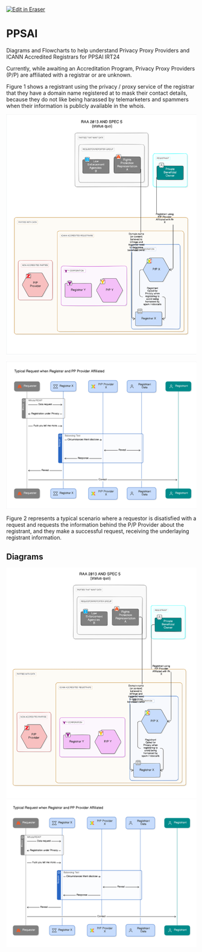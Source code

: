 <p><a target="_blank" href="https://app.eraser.io/workspace/HbyaCzN8pqo5A8mv0nbP" id="edit-in-eraser-github-link"><img alt="Edit in Eraser" src="https://firebasestorage.googleapis.com/v0/b/second-petal-295822.appspot.com/o/images%2Fgithub%2FOpen%20in%20Eraser.svg?alt=media&amp;token=968381c8-a7e7-472a-8ed6-4a6626da5501"></a></p>

# PPSAI
Diagrams and Flowcharts to help understand Privacy Proxy Providers and ICANN Accredited Registrars for PPSAI IRT24

Currently, while awaiting an Accreditation Program, Privacy Proxy Providers (P/P) are affiliated with a registrar or are unknown.

Figure 1 shows a registrant using the privacy / proxy service of the registrar that they have a domain name registered at to mask their contact details, because they do not like being harassed by telemarketers and spammers when their information is publicly available in the whois.

![Figure 1](/.eraser/HbyaCzN8pqo5A8mv0nbP___tXW2fx7GsLNe1Yek5Kvb2Og6yM62___---figure---v1MhH2F24JMvmclVdyVU6---figure---QhS13kzvn526YNadLI6iRA.png "Figure 1")

![Figure 2](/.eraser/HbyaCzN8pqo5A8mv0nbP___tXW2fx7GsLNe1Yek5Kvb2Og6yM62___---figure---zjjv_IsmG9kLdgtgVbEN5---figure---3YW7eDBQsGQo-PkDkzucdg.png "Figure 2")

Figure 2 represents a typical scenario where a requestor is disatisfied with a request and requests the information behind the P/P Provider about the registrant, and they make a successful request, receiving the underlaying registrant information.


<!-- eraser-additional-content -->
## Diagrams
<!-- eraser-additional-files -->
<a href="/README-RAA 2013 AND SPEC 5 \n(status quo)-1.eraserdiagram" data-element-id="3P3SyNd-rP7H-AxkJo2y0"><img src="/.eraser/HbyaCzN8pqo5A8mv0nbP___tXW2fx7GsLNe1Yek5Kvb2Og6yM62___---diagram----4f78cf86c4ceb3d7299e6b32012272e3-RAA-2013-AND-SPEC-5--n-status-quo-.png" alt="" data-element-id="3P3SyNd-rP7H-AxkJo2y0" /></a>
<a href="/README-Typical Request when Registrar and PP Provider Affiliated-2.eraserdiagram" data-element-id="mV8VAdPeLHGu5Sk9LgOwc"><img src="/.eraser/HbyaCzN8pqo5A8mv0nbP___tXW2fx7GsLNe1Yek5Kvb2Og6yM62___---diagram----8f182c285bdffc9b5f6aaa2474c947a1-Typical-Request-when-Registrar-and-PP-Provider-Affiliated.png" alt="" data-element-id="mV8VAdPeLHGu5Sk9LgOwc" /></a>
<!-- end-eraser-additional-files -->
<!-- end-eraser-additional-content -->
<!--- Eraser file: https://app.eraser.io/workspace/HbyaCzN8pqo5A8mv0nbP --->